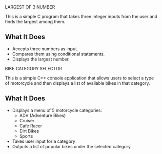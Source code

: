 LARGEST OF 3 NUMBER

This is a simple C program that takes three integer inputs from the user and finds the largest among them.
## What It Does
- Accepts three numbers as input.
- Compares them using conditional statements.
- Displays the largest number.


BIKE CATEGORY SELECTOR

This is a simple C++ console application that allows users to select a type of motorcycle and then displays a list of available bikes in that category.
## What It Does
- Displays a menu of 5 motorcycle categories:
  - ADV (Adventure Bikes)
  - Cruiser
  - Cafe Racer
  - Dirt Bikes
  - Sports
- Takes user input for a category
- Outputs a list of popular bikes under the selected category





